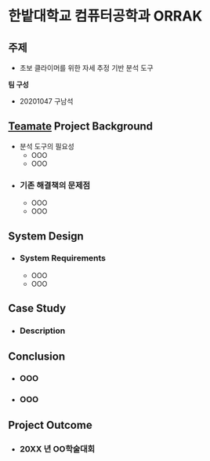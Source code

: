# 한밭대학교 컴퓨터공학과 ORRAK

## 주제
- 초보 클라이머를 위한 자세 추정 기반 분석 도구

**팀 구성**
- 20201047 구남석

## <u>Teamate</u> Project Background
- 분석 도구의 필요성
  - OOO
  - OOO
- ### 기존 해결책의 문제점
  - OOO
  - OOO
  
## System Design
  - ### System Requirements
    - OOO
    - OOO
    
## Case Study
  - ### Description
  
  
## Conclusion
  - ### OOO
  - ### OOO
  
## Project Outcome
- ### 20XX 년 OO학술대회 
